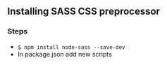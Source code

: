 ## Installing SASS CSS preprocessor

### Steps

- `$ npm install node-sass --save-dev`
- In package.json add new scripts